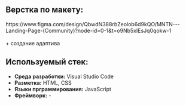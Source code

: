<h2>Верстка по макету:</h2> 
https://www.figma.com/design/QbwdN388rbZeolob6d9kQO/MNTN---Landing-Page-(Community)?node-id=0-1&t=o9Nb5xIEsJq0qokw-1
<br>
<br>
+ создание адаптива

<h2>Используемый стек:</h2>
<ul>
  <li><b>Среда разработки:</b> Visual Studio Code</li>
  <li><b>Разметка:</b> HTML, CSS</li>
  <li><b>Языки прграммирования:</b> JavaScript</li>
  <li><b>Фреймворк:</b> -</li>
</ul>
